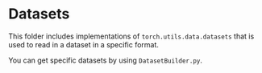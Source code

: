 # Datasets
This folder includes implementations of `torch.utils.data.datasets` that is used to read in a dataset in a specific format.

You can get specific datasets by using `DatasetBuilder.py`.
